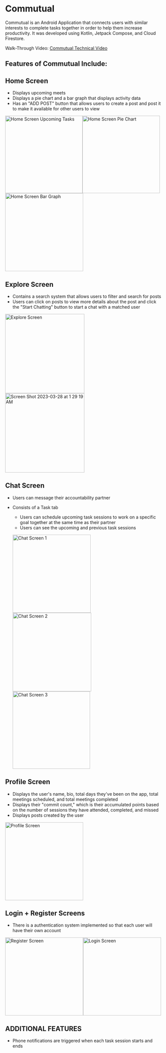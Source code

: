 # Commutual
Commutual is an Android Application that connects users with similar interests to complete tasks together in order to help them increase productivity. It was developed using Kotlin, Jetpack Compose, and Cloud Firestore.

Walk-Through Video: [Commutual Technical Video](https://www.youtube.com/watch?v=N303nN73040)

Features of Commutual Include:
------------------------------

Home Screen 
------------------------------
- Displays upcoming meets
- Displays a pie chart and a bar graph that displays activity data  
- Has an "ADD POST" button that allows users to create a post and post it to make it available for other users to view

<img width="248" alt="Home Screen Upcoming Tasks" src="https://user-images.githubusercontent.com/98489847/228140900-9e86df4d-817f-4805-b456-a6b7f5f90edc.png"><img width="248" alt="Home Screen Pie Chart" src="https://user-images.githubusercontent.com/98489847/228135206-49ff4c39-6879-4fad-9269-4318a7ed6b2e.png"> <img width="250" alt="Home Screen Bar Graph" src="https://user-images.githubusercontent.com/98489847/228135231-1c3e2c7f-c80f-42b8-9b4b-60e3a97595c8.png">


Explore Screen
------------------------------
- Contains a search system that allows users to filter and search for posts
- Users can click on posts to view more details about the post and click the "Start Chatting" button to start a chat with a matched user

<img width="254" alt="Explore Screen" src="https://user-images.githubusercontent.com/98489847/230750375-56f96d48-0c14-4fe4-a1d3-a310c99a3b05.png"> <img width="254" alt="Screen Shot 2023-03-28 at 1 29 19 AM" src="https://user-images.githubusercontent.com/98489847/228137285-c78f5855-9c6f-4b74-af1b-d3567c31d6f0.png">

Chat Screen
------------------------------
- Users can message their accountability partner
- Consists of a Task tab
     - Users can schedule upcoming task sessions to work on a specific goal together at the same time as their partner
     - Users can see the upcoming and previous task sessions
     
     <img width="250" alt="Chat Screen 1" src="https://user-images.githubusercontent.com/98489847/228125734-041e1ba1-b596-4135-ac7e-ac2dafac9705.png"> <img width="252"  alt="Chat Screen 2" src="https://user-images.githubusercontent.com/98489847/228126293-3ff18715-c2a5-431b-a982-d4c0b9644e73.png">
     <img width="248" alt="Chat Screen 3" src="https://user-images.githubusercontent.com/98489847/228126578-c457c422-a96b-4511-a43f-ffe12162f6c9.png">

     
Profile Screen
------------------------------
- Displays the user's name, bio, total days they've been on the app, total meetings scheduled, and total meetings completed
- Displays their "commit count," which is their accumulated points based on the number of sessions they have attended, completed, and missed
- Displays posts created by the user

<img width="250" alt="Profile Screen" src="https://user-images.githubusercontent.com/98489847/228137317-ed0da278-e0d2-41f6-8033-e436f2a7261b.png">



Login + Register Screens
------------------------------
- There is a authentication system implemented so that each user will have their own account

<img width="250" alt="Register Screen" src="https://user-images.githubusercontent.com/98489847/228138310-690077b2-fdcf-48d4-abfc-f95e64e9c9a5.png"><img width="250" alt="Login Screen" src="https://user-images.githubusercontent.com/98489847/228138569-ec9a52f9-1695-4514-a050-81cd2dbb794c.png">


ADDITIONAL FEATURES
------------------------------
- Phone notifications are triggered when each task session starts and ends

